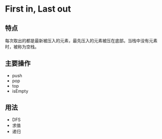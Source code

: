 # First in, Last out
## 特点
每次取出的都是最新被压入的元素，最先压入的元素被压在底部。当栈中没有元素时，被称为空栈。
## 主要操作
* push
* pop
* top
* isEmpty
## 用法
* DFS
* 求值
* 递归
